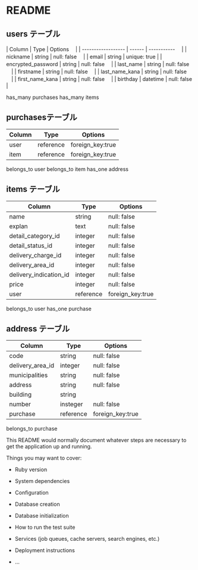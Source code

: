 # README

## users テーブル

| Column              | Type   | Options     　|
| ------------------  | ------ | ----------- 　|
| nickname            | string | null: false 　|
| email               | string | unique: true |
| encrypted_password  | string | null: false 　|
| last_name                | string | null: false 　|
| firstname                | string | null: false 　|
| last_name_kana           | string | null: false 　|
| first_name_kana           | string | null: false 　|
| birthday            | datetime | null: false |

has_many purchases
has_many items



## purchasesテーブル

| Column              | Type   | Options     |
| ------------------  | ------ | ----------- |
| user                | reference | foreign_key:true |
| item                | reference | foreign_key:true |

belongs_to user
belongs_to item
has_one address




## items テーブル

| Column              | Type     | Options     |
| ------------------  | ------   | ----------- |
| name                | string   | null: false |
| explan              | text     | null: false |
| detail_category_id     | integer  | null: false |
| detail_status_id       | integer   | null: false |
| delivery_charge_id    | integer   | null: false |
| delivery_area_id       | integer   | null: false |
| delivery_indication_id | integer   | null: false |
| price               | integer | null: false |
| user                | reference | foreign_key:true |

belongs_to user
has_one  purchase





## address テーブル

| Column              | Type     | Options     |
| ------------------  | ------   | ----------- |
| code                | string   | null: false |
| delivery_area_id    | integer  | null: false |
| municipalities      | string   | null: false |
| address             | string   | null: false |
| building            | string   |             |
| number              | insteger | null: false |
| purchase            | reference | foreign_key:true |

belongs_to purchase











This README would normally document whatever steps are necessary to get the
application up and running.

Things you may want to cover:

* Ruby version

* System dependencies

* Configuration

* Database creation

* Database initialization

* How to run the test suite

* Services (job queues, cache servers, search engines, etc.)

* Deployment instructions

* ...
